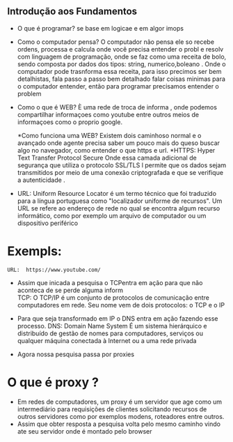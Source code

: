 ## Introdução aos Fundamentos

* O que é programar?
se    base em logicae e em algor   imops

* Como o computador pensa?
O computador não pensa ele so recebe ordens, processa e calcula 
onde você precisa entender o probl  e resolv com  linguagem de programação, onde se faz como uma receita de bolo, sendo composta por dados dos tipos: string, numerico,boleano . 
Onde o computador pode trasnforma  essa receita, para isso precimos ser bem detalhistas, fala passo a passo bem detalhado falar coisas minimas para o computador entender, então para programar precisamos entender o problem


* Como o que é WEB?
È uma rede de troca de informa , onde podemos compartilhar informaçoes como youtube entre outros meios de informaçoes como o proprio google.

  *Como funciona uma WEB?
  Existem dois caminhoso normal e o avançado onde agente precisa saber um pouco mais do queso buscar algo no navegador, como entender o que https e  url.
      *HTTPS:
      Hyper Text Transfer Protocol Secure
      Onde essa camada adicional de segurança que utiliza o protocolo SSL/TLS l permite que os dados sejam transmitidos por meio de uma conexão criptografada e que se verifique a autenticidade .
      
 * URL:
 Uniform Resource Locator
é um termo técnico que foi traduzido para a língua portuguesa como "localizador uniforme de recursos". Um URL se refere ao endereço de rede no qual se encontra algum recurso informático, como por exemplo um arquivo de computador ou um dispositivo periférico

# Exempls:
    URL:  https://www.youtube.com/
    

* Assim que inicada a pesquisa o   TCPentra em ação para que não aconteca de se perde alguma inform    
     TCP:
       O TCP/IP é um conjunto de protocolos de comunicação entre computadores em rede. Seu nome vem de dois protocolos: o TCP e o IP
* Para que seja transformado em IP o DNS entra em ação fazendo esse processo.
     DNS: 
    Domain Name System
     É um sistema hierárquico e distribuído de gestão de nomes para computadores, serviços ou qualquer máquina conectada à Internet ou a uma rede privada
    
* Agora nossa pesquisa passa por proxies
# O que é proxy ?
  * Em redes de computadores, um proxy é um servidor que age como um intermediário para requisições de clientes solicitando recursos de outros servidores como por exemplos modens, roteadores entre outros.
  * Assim que obter resposta a pesquisa volta pelo mesmo caminho vindo ate seu servidor onde é montado pelo browser
      

